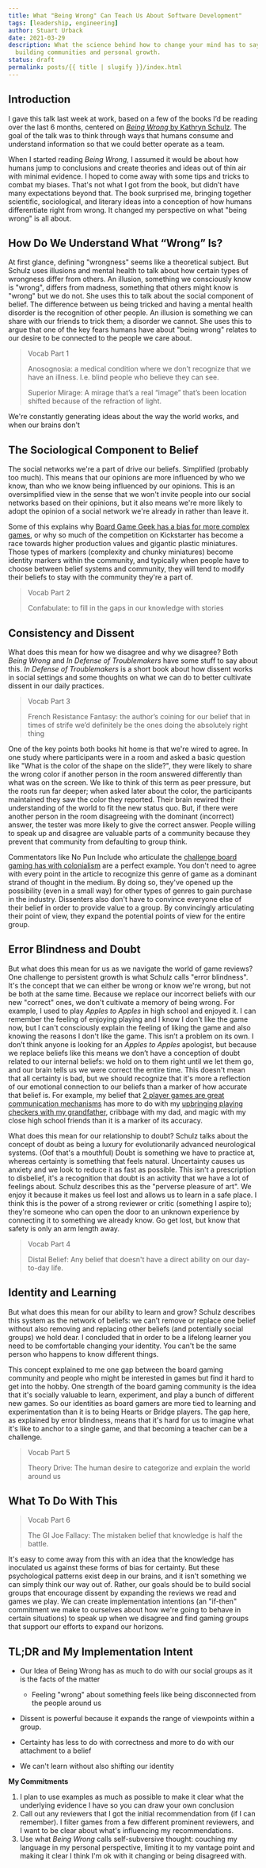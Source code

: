 ```yaml
---
title: What "Being Wrong" Can Teach Us About Software Development"
tags: [leadership, engineering]
author: Stuart Urback
date: 2021-03-29
description: What the science behind how to change your mind has to say about
  building communities and personal growth.
status: draft
permalink: posts/{{ title | slugify }}/index.html
---
```


## **Introduction**

I gave this talk last week at work, based on a few of the books I’d be reading over the last 6 months, centered on [_Being Wrong_ by Kathryn Schulz](https://www.amazon.com/Being-Wrong-Adventures-Margin-Error-ebook/dp/B003JBHW08/ref=sr_1_1?crid=1OT9X03L4LBW9&dchild=1&keywords=being+wrong+by+kathryn+schulz&qid=1617055579&sprefix=being+wrong%2Caps%2C190&sr=8-1). The goal of the talk was to think through ways that humans consume and understand information so that we could better operate as a team.

When I started reading _Being Wrong,_ I assumed it would be about how humans jump to conclusions and create theories and ideas out of thin air with minimal evidence. I hoped to come away with some tips and tricks to combat my biases. That's not what I got from the book, but didn’t have many expectations beyond that. The book surprised me, bringing together scientific, sociological, and literary ideas into a conception of how humans differentiate right from wrong. It changed my perspective on what "being wrong" is all about.

## How Do We Understand What “Wrong” Is?

At first glance, defining "wrongness" seems like a theoretical subject. But Schulz uses illusions and mental health to talk about how certain types of wrongness differ from others. An illusion, something we consciously know is "wrong", differs from madness, something that others might know is "wrong" but we do not. She uses this to talk about the social component of belief. The difference between us being tricked and having a mental health disorder is the recognition of other people. An illusion is something we can share with our friends to trick them; a disorder we cannot. She uses this to argue that one of the key fears humans have about "being wrong" relates to our desire to be connected to the people we care about.

> Vocab Part 1
>
> Anosognosia: a medical condition where we don’t recognize that we have an illness. I.e. blind people who believe they can see.
>
> Superior Mirage: A mirage that’s a real “image” that’s been location shifted because of the refraction of light.

We're constantly generating ideas about the way the world works, and when our brains don't

## **The Sociological Component to Belief**

The social networks we're a part of drive our beliefs. Simplified (probably too much). This means that our opinions are more influenced by who we know, than who we know being influenced by our opinions. This is an oversimplified view in the sense that we won't invite people into our social networks based on their opinions, but it also means we're more likely to adopt the opinion of a social network we're already in rather than leave it.

Some of this explains why [Board Game Geek has a bias for more complex games](http://dvatvani.github.io/BGG-Analysis-Part-2.html), or why so much of the competition on Kickstarter has become a race towards higher production values and gigantic plastic miniatures. Those types of markers (complexity and chunky miniatures) become identity markers within the community, and typically when people have to choose between belief systems and community, they will tend to modify their beliefs to stay with the community they're a part of.

> Vocab Part 2
>
> Confabulate: to fill in the gaps in our knowledge with stories

## **Consistency and Dissent**

What does this mean for how we disagree and why we disagree? Both _Being Wrong_ and _In Defense of Troublemakers_ have some stuff to say about this. _In Defense of Troublemakers_ is a short book about how dissent works in social settings and some thoughts on what we can do to better cultivate dissent in our daily practices.

> Vocab Part 3
>
> French Resistance Fantasy: the author’s coining for our belief that in times of strife we’d definitely be the ones doing the absolutely right thing

One of the key points both books hit home is that we're wired to agree. In one study where participants were in a room and asked a basic question like "What is the color of the shape on the slide?", they were likely to share the wrong color if another person in the room answered differently than what was on the screen. We like to think of this term as peer pressure, but the roots run far deeper; when asked later about the color, the participants maintained they saw the color they reported. Their brain rewired their understanding of the world to fit the new status quo. But, if there were another person in the room disagreeing with the dominant (incorrect) answer, the tester was more likely to give the correct answer. People willing to speak up and disagree are valuable parts of a community because they prevent that community from defaulting to group think.

Commentators like No Pun Include who articulate the [challenge board gaming has with colonialism](https://youtu.be/VQuFSxs9VXA) are a perfect example. You don't need to agree with every point in the article to recognize this genre of game as a dominant strand of thought in the medium. By doing so, they've opened up the possibility (even in a small way) for other types of genres to gain purchase in the industry. Dissenters also don't have to convince everyone else of their belief in order to provide value to a group. By convincingly articulating their point of view, they expand the potential points of view for the entire group.

## **Error Blindness and Doubt**

But what does this mean for us as we navigate the world of game reviews? One challenge to persistent growth is what Schulz calls "error blindness". It's the concept that we can either be wrong or know we're wrong, but not be both at the same time. Because we replace our incorrect beliefs with our new "correct" ones, we don't cultivate a memory of being wrong. For example, I used to play _Apples to Apples_ in high school and enjoyed it. I can remember the feeling of enjoying playing and I know I don't like the game now, but I can't consciously explain the feeling of liking the game and also knowing the reasons I don't like the game. This isn’t a problem on its own. I don’t think anyone is looking for an _Apples to Apples_ apologist, but because we replace beliefs like this means we don’t have a conception of doubt related to our internal beliefs: we hold on to them right until we let them go, and our brain tells us we were correct the entire time. This doesn't mean that all certainty is bad, but we should recognize that it's more a reflection of our emotional connection to our beliefs than a marker of how accurate that belief is. For example, my belief that [2 player games are great communication mechanisms](https://playthistonight.com/posts/the-fox-in-the-forest:-a-delicate-dance/) has more to do with my [upbringing playing checkers with my grandfather](https://playthistonight.com/posts/interlude:-grilled-cheese-and-checkers/), cribbage with my dad, and magic with my close high school friends than it is a marker of its accuracy.

What does this mean for our relationship to doubt? Schulz talks about the concept of doubt as being a luxury for evolutionarily advanced neurological systems. (Oof that's a mouthful) Doubt is something we have to practice at, whereas certainty is something that feels natural. Uncertainty causes us anxiety and we look to reduce it as fast as possible. This isn't a prescription to disbelief, it's a recognition that doubt is an activity that we have a lot of feelings about. Schulz describes this as the "perverse pleasure of art". We enjoy it because it makes us feel lost and allows us to learn in a safe place. I think this is the power of a strong reviewer or critic (something I aspire to); they're someone who can open the door to an unknown experience by connecting it to something we already know. Go get lost, but know that safety is only an arm length away.

> Vocab Part 4
>
> Distal Belief: Any belief that doesn't have a direct ability on our day-to-day life.

## **Identity and Learning**

But what does this mean for our ability to learn and grow? Schulz describes this system as the network of beliefs: we can’t remove or replace one belief without also removing and replacing other beliefs (and potentially social groups) we hold dear. I concluded that in order to be a lifelong learner you need to be comfortable changing your identity. You can't be the same person who happens to know different things.

This concept explained to me one gap between the board gaming community and people who might be interested in games but find it hard to get into the hobby. One strength of the board gaming community is the idea that it's socially valuable to learn, experiment, and play a bunch of different new games. So our identities as board gamers are more tied to learning and experimentation than it is to being Hearts or Bridge players. The gap here, as explained by error blindness, means that it's hard for us to imagine what it's like to anchor to a single game, and that becoming a teacher can be a challenge.

> Vocab Part 5
>
> Theory Drive: The human desire to categorize and explain the world around us

## What To Do With This

> Vocab Part 6
>
> The GI Joe Fallacy: The mistaken belief that knowledge is half the battle.

It's easy to come away from this with an idea that the knowledge has inoculated us against these forms of bias for certainty. But these psychological patterns exist deep in our brains, and it isn't something we can simply think our way out of. Rather, our goals should be to build social groups that encourage dissent by expanding the reviews we read and games we play. We can create implementation intentions (an "if-then" commitment we make to ourselves about how we're going to behave in certain situations) to speak up when we disagree and find gaming groups that support our efforts to expand our horizons.

## TL;DR and My Implementation Intent

- Our Idea of Being Wrong has as much to do with our social groups as it is the facts of the matter

  - Feeling "wrong" about something feels like being disconnected from the people around us

- Dissent is powerful because it expands the range of viewpoints within a group.
- Certainty has less to do with correctness and more to do with our attachment to a belief
- We can't learn without also shifting our identity

**My Commitments**

1. I plan to use examples as much as possible to make it clear what the underlying evidence I have so you can draw your own conclusion
2. Call out any reviewers that I got the initial recommendation from (if I can remember). I filter games from a few different prominent reviewers, and I want to be clear about what's influencing my recommendations.
3. Use what _Being Wrong_ calls self-subversive thought: couching my language in my personal perspective, limiting it to my vantage point and making it clear I think I'm ok with it changing or being disagreed with.
